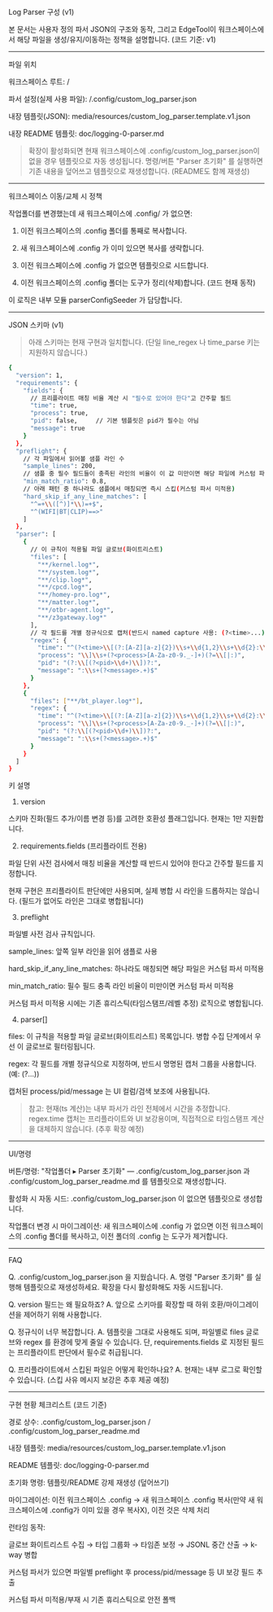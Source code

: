 Log Parser 구성 (v1)

본 문서는 사용자 정의 파서 JSON의 구조와 동작, 그리고 EdgeTool이 워크스페이스에서 해당 파일을 생성/유지/이동하는 정책을 설명합니다. (코드 기준: v1)


---

파일 위치

워크스페이스 루트: <workspace>/

파서 설정(실제 사용 파일): <workspace>/.config/custom_log_parser.json

내장 템플릿(JSON): media/resources/custom_log_parser.template.v1.json

내장 README 템플릿: doc/logging-0-parser.md


> 확장이 활성화되면 현재 워크스페이스에 .config/custom_log_parser.json이 없을 경우 템플릿으로 자동 생성됩니다.
명령/버튼 "Parser 초기화" 를 실행하면 기존 내용을 덮어쓰고 템플릿으로 재생성합니다. (README도 함께 재생성)




---

워크스페이스 이동/교체 시 정책

작업폴더를 변경했는데 새 워크스페이스에 .config/ 가 없으면:

1. 이전 워크스페이스의 .config 폴더를 통째로 복사합니다.


2. 새 워크스페이스에 .config 가 이미 있으면 복사를 생략합니다.


3. 이전 워크스페이스에 .config 가 없으면 템플릿으로 시드합니다.


4. 이전 워크스페이스의 .config 폴더는 도구가 정리(삭제)합니다. (코드 현재 동작)



이 로직은 내부 모듈 parserConfigSeeder 가 담당합니다.


---

JSON 스키마 (v1)

> 아래 스키마는 현재 구현과 일치합니다. (단일 line_regex 나 time_parse 키는 지원하지 않습니다.)


```bash
{
  "version": 1,
  "requirements": {
    "fields": {
      // 프리플라이트 매칭 비율 계산 시 "필수로 있어야 한다"고 간주할 필드
      "time": true,
      "process": true,
      "pid": false,     // 기본 템플릿은 pid가 필수는 아님
      "message": true
    }
  },
  "preflight": {
    // 각 파일에서 읽어볼 샘플 라인 수
    "sample_lines": 200,
    // 샘플 중 필수 필드들이 충족된 라인의 비율이 이 값 미만이면 해당 파일에 커스텀 파서를 적용하지 않음
    "min_match_ratio": 0.8,
    // 아래 패턴 중 하나라도 샘플에서 매칭되면 즉시 스킵(커스텀 파서 미적용)
    "hard_skip_if_any_line_matches": [
      "^=+\\([^)]*\\)=+$",
      "^(WIFI|BT|CLIP)==>"
    ]
  },
  "parser": [
    {
      // 이 규칙이 적용될 파일 글로브(화이트리스트)
      "files": [
        "**/kernel.log*",
        "**/system.log*",
        "**/clip.log*",
        "**/cpcd.log*",
        "**/homey-pro.log*",
        "**/matter.log*",
        "**/otbr-agent.log*",
        "**/z3gateway.log*"
      ],
      // 각 필드를 개별 정규식으로 캡처(반드시 named capture 사용: (?<time>...), (?<process>...) 등)
      "regex": {
        "time": "^(?<time>\\[(?:[A-Z][a-z]{2})\\s+\\d{1,2}\\s+\\d{2}:\\d{2}:\\d{2}(?:\\.\\d{3,6})?\\])",
        "process": "\\]\\s+(?<process>[A-Za-z0-9._-]+)(?=\\[|:)",
        "pid": "(?:\\[(?<pid>\\d+)\\])?:",
        "message": ":\\s+(?<message>.+)$"
      }
    },
    {
      "files": ["**/bt_player.log*"],
      "regex": {
        "time": "^(?<time>\\[(?:[A-Z][a-z]{2})\\s+\\d{1,2}\\s+\\d{2}:\\d{2}:\\d{2}(?:\\.\\d{3,6})?\\])",
        "process": "\\]\\s+(?<process>[A-Za-z0-9._-]+)(?=\\[|:)",
        "pid": "(?:\\[(?<pid>\\d+)\\])?:",
        "message": ":\\s+(?<message>.+)$"
      }
    }
  ]
}
```

키 설명

1. version

스키마 진화(필드 추가/이름 변경 등)를 고려한 호환성 플래그입니다. 현재는 1만 지원합니다.


2. requirements.fields (프리플라이트 전용)

파일 단위 사전 검사에서 매칭 비율을 계산할 때 반드시 있어야 한다고 간주할 필드를 지정합니다.

현재 구현은 프리플라이트 판단에만 사용되며, 실제 병합 시 라인을 드롭하지는 않습니다. (필드가 없어도 라인은 그대로 병합됩니다)

3. preflight

파일별 사전 검사 규칙입니다.

sample_lines: 앞쪽 일부 라인을 읽어 샘플로 사용

hard_skip_if_any_line_matches: 하나라도 매칭되면 해당 파일은 커스텀 파서 미적용

min_match_ratio: 필수 필드 충족 라인 비율이 미만이면 커스텀 파서 미적용


커스텀 파서 미적용 시에는 기존 휴리스틱(타임스탬프/레벨 추정) 로직으로 병합됩니다.


4. parser[]

files: 이 규칙을 적용할 파일 글로브(화이트리스트) 목록입니다. 병합 수집 단계에서 우선 이 글로브로 필터링됩니다.

regex: 각 필드를 개별 정규식으로 지정하며, 반드시 명명된 캡처 그룹을 사용합니다. (예: (?<time>...))

캡처된 process/pid/message 는 UI 컬럼/검색 보조에 사용됩니다.


> 참고: 현재(ts 계산)는 내부 파서가 라인 전체에서 시간을 추정합니다. regex.time 캡처는 프리플라이트와 UI 보강용이며, 직접적으로 타임스탬프 계산을 대체하지 않습니다. (추후 확장 예정)
---

UI/명령

버튼/명령: "작업폴더 ▸ Parser 초기화" — .config/custom_log_parser.json 과 .config/custom_log_parser_readme.md 를 템플릿으로 재생성합니다.

활성화 시 자동 시드: .config/custom_log_parser.json 이 없으면 템플릿으로 생성합니다.

작업폴더 변경 시 마이그레이션: 새 워크스페이스에 .config 가 없으면 이전 워크스페이스의 .config 폴더를 복사하고, 이전 폴더의 .config 는 도구가 제거합니다.



---

FAQ

Q. .config/custom_log_parser.json 을 지웠습니다.
A. 명령 "Parser 초기화" 를 실행해 템플릿으로 재생성하세요. 확장을 다시 활성화해도 자동 시드됩니다.

Q. version 필드는 왜 필요하죠?
A. 앞으로 스키마를 확장할 때 하위 호환/마이그레이션을 제어하기 위해 사용합니다.

Q. 정규식이 너무 복잡합니다.
A. 템플릿을 그대로 사용해도 되며, 파일별로 files 글로브와 regex 를 환경에 맞게 줄일 수 있습니다. 단, requirements.fields 로 지정된 필드는 프리플라이트 판단에서 필수로 취급됩니다.

Q. 프리플라이트에서 스킵된 파일은 어떻게 확인하나요?
A. 현재는 내부 로그로 확인할 수 있습니다. (스킵 사유 메시지 보강은 추후 제공 예정)


---

구현 현황 체크리스트 (코드 기준)

경로 상수: .config/custom_log_parser.json / .config/custom_log_parser_readme.md

내장 템플릿: media/resources/custom_log_parser.template.v1.json

README 템플릿: doc/logging-0-parser.md

초기화 명령: 템플릿/README 강제 재생성 (덮어쓰기)

마이그레이션: 이전 워크스페이스 .config → 새 워크스페이스 .config 복사(만약 새 워크스페이스에 .config가 이미 있을 경우 복사X), 이전 것은 삭제 처리

런타임 동작:

글로브 화이트리스트 수집 → 타입 그룹화 → 타임존 보정 → JSONL 중간 산출 → k-way 병합

커스텀 파서가 있으면 파일별 preflight 후 process/pid/message 등 UI 보강 필드 추출

커스텀 파서 미적용/부재 시 기존 휴리스틱으로 안전 폴백